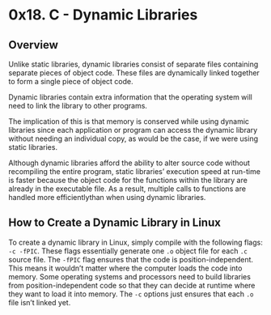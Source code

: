 # 0x18. C - Dynamic Libraries

## Overview

Unlike static libraries, dynamic libraries consist of separate files containing separate pieces of object code.
These files are dynamically linked together to form a single piece of object code.

Dynamic libraries contain extra information that the
operating system will need to link the library to other programs.

The implication of this is that memory is conserved while using
dynamic libraries since each application or program can access the
dynamic library without needing an individual copy, as would be the
case, if we were using static libraries.

Although dynamic libraries afford the ability to alter source code
without recompiling the entire program, static libraries’ execution
speed at run-time is faster because the object code for the
functions within the library are already in the executable file.
As a result, multiple calls to functions are handled more efficientlythan when using dynamic libraries.

## How to Create a Dynamic Library in Linux

To create a dynamic library in Linux, simply compile with the following flags: `-c -fPIC`.
These flags essentially generate one `.o` object file for each `.c` source file.
The `-fPIC` flag ensures that the code is position-independent.
This means it wouldn’t matter where the computer loads the code into memory.
Some operating systems and processors need to build libraries from position-independent code
so that they can decide at runtime where they want to load it into memory.
The `-c` options just ensures that each `.o` file isn’t linked yet.
